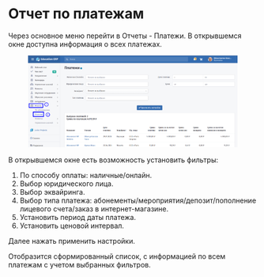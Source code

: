 # Отчет по платежам

Через основное меню перейти в Отчеты -  Платежи. В открывшемся окне доступна информация о всех платежах.

<figure><img src="../.gitbook/assets/image (1) (1) (1) (1) (1) (1).png" alt=""><figcaption></figcaption></figure>

В открывшемся окне есть возможность установить фильтры:

1. По способу оплаты: наличные/онлайн.
2. Выбор юридического лица.
3. Выбор эквайринга.
4. Выбор типа платежа: абонементы/мероприятия/депозит/пополнение лицевого счета/заказ в интернет-магазине.
5. Установить период даты платежа.
6. Установить ценовой интервал.

Далее нажать применить настройки.&#x20;

Отобразится сформированный список, с информацией по всем платежам с учетом выбранных фильтров.
